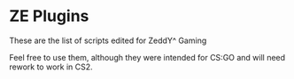# ZE Plugins

These are the list of scripts edited for ZeddY^ Gaming

Feel free to use them, although they were intended for CS:GO and will need rework to work in CS2.


